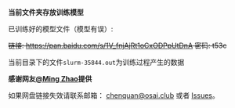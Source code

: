 **当前文件夹存放训练模型**

已训练好的模型文件（模型有误）:

~~链接: https://pan.baidu.com/s/1V_fnjAjRt1oCxODPpUtDnA 密码: t53c~~

当前目录下的文件`slurm-35844.out`为训练过程产生的数据

**感谢网友[@Ming Zhao](https://github.com/mingzhaochina)提供**

如果网盘链接失效请联系邮箱： chenquan@osai.club 或者 [Issues](https://github.com/chenquan/MRI-U-net/issues)。
